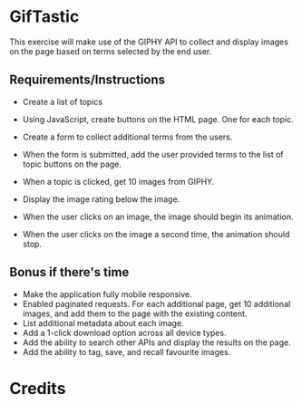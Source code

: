 # GifTastic

This exercise will make use of the GIPHY API to collect and display images on the page based on terms selected by the end user.

## Requirements/Instructions

* Create a list of topics
* Using JavaScript, create buttons on the HTML page. One for each topic.

* Create a form to collect additional terms from the users.
* When the form is submitted, add the user provided terms to the list of topic buttons on the page.

* When a topic is clicked, get 10 images from GIPHY.
* Display the image rating below the image.

* When the user clicks on an image, the image should begin its animation.
* When the user clicks on the image a second time, the animation should stop.

## Bonus if there's time

* Make the application fully mobile responsive.
* Enabled paginated requests. For each additional page, get 10 additional images, and add them to the page with the existing content.
* List additional metadata about each image.
* Add a 1-click download option across all device types.
* Add the ability to search other APIs and display the results on the page.
* Add the ability to tag, save, and recall favourite images.

# Credits
